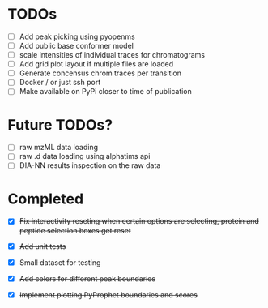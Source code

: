 # TODOs

- [ ] Add peak picking using pyopenms 
- [ ] Add public base conformer model
- [ ] scale intensities of individual traces for chromatograms 
- [ ] Add grid plot layout if multiple files are loaded
- [ ] Generate concensus chrom traces per transition
- [ ] Docker / or just ssh port
- [ ] Make available on PyPi closer to time of publication

# Future TODOs?

- [ ] raw mzML data loading
- [ ] raw .d data loading using alphatims api
- [ ] DIA-NN results inspection on the raw data

# Completed

- [x] ~~Fix interactivity reseting when certain options are selecting, protein and peptide selection boxes get reset~~
- [x] ~~Add unit tests~~
- [x] ~~Small dataset for testing~~
- [x] ~~Add colors for different peak boundaries~~
- [x] ~~Implement plotting PyProphet boundaries and scores~~

